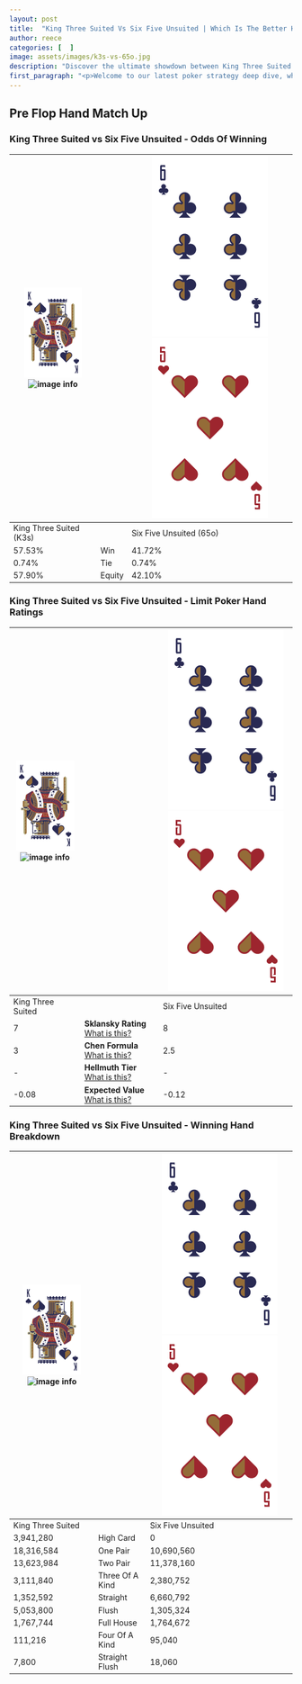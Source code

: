 ```yaml
---
layout: post
title:  "King Three Suited Vs Six Five Unsuited | Which Is The Better Hand In Poker? A Complete Guide"
author: reece
categories: [  ]
image: assets/images/k3s-vs-65o.jpg
description: "Discover the ultimate showdown between King Three Suited and Six Five Unsuited in poker! Uncover the odds, strategies, and scenarios where one hand triumphs over the other. Get ready to up your poker game with this thrilling analysis."
first_paragraph: "<p>Welcome to our latest poker strategy deep dive, where we're pitting two distinct hands against each other in a high-stakes showdown: King Three Suited vs Six Five Unsuited.</p><p>In the dynamic world of poker, every decision counts, and knowing which hand holds the upper hand is key to your success at the table.</p><p>In this article, we'll dissect these two hands, explore the scenarios where one dominates the other, and equip you with the knowledge to make strategic choices that can tip the odds in your favor.</p><p>Get ready to unravel the intriguing dynamics of these poker hands and elevate your game to new heights.</p>"
---
```




[comment]: # (sp0)

## Pre Flop Hand Match Up

<div class="table hand-ratings" markdown="1"> 



### King Three Suited vs Six Five Unsuited - Odds Of Winning


    
| ![image info](assets/images/hand1/K.png) ![image info](assets/images/hand1/3s.png) |  | ![image info](assets/images/hand2/6.png) ![image info](assets/images/hand2/5o.png) |
| -------- | -------- | -------- |
| King Three Suited (K3s) |  | Six Five Unsuited (65o) |
| 57.53% | Win | 41.72% |
| 0.74% | Tie | 0.74% |
| 57.90% | Equity | 42.10% |




[comment]: # (sp1)



### King Three Suited vs Six Five Unsuited - Limit Poker Hand Ratings


    
| ![image info](assets/images/hand1/K.png) ![image info](assets/images/hand1/3s.png) |  | ![image info](assets/images/hand2/6.png) ![image info](assets/images/hand2/5o.png) |
| -------- | -------- | -------- |
| King Three Suited |  | Six Five Unsuited |
| 7 | **Sklansky Rating** [What is this?](/sklansky-rating-explained) | 8 |
| 3 | **Chen Formula** [What is this?](/chen-formula-explained) | 2.5 |
| - | **Hellmuth Tier** [What is this?](/Hellmuth-tier-explained) | - |
| -0.08 | **Expected Value** [What is this?](/expected-value-explained) | -0.12 |




[comment]: # (sp2)



### King Three Suited vs Six Five Unsuited - Winning Hand Breakdown


    
| ![image info](assets/images/hand1/K.png) ![image info](assets/images/hand1/3s.png) |  | ![image info](assets/images/hand2/6.png) ![image info](assets/images/hand2/5o.png) |
| -------- | -------- | -------- |
| King Three Suited |  | Six Five Unsuited |
| 3,941,280 | High Card | 0 |
| 18,316,584 | One Pair | 10,690,560 |
| 13,623,984 | Two Pair | 11,378,160 |
| 3,111,840 | Three Of A Kind | 2,380,752 |
| 1,352,592 | Straight | 6,660,792 |
| 5,053,800 | Flush | 1,305,324 |
| 1,767,744 | Full House | 1,764,672 |
| 111,216 | Four Of A Kind | 95,040 |
| 7,800 | Straight Flush | 18,060 |




[comment]: # (sp3)



</div>

[comment]: # (sp4)



[comment]: # (sp5)

